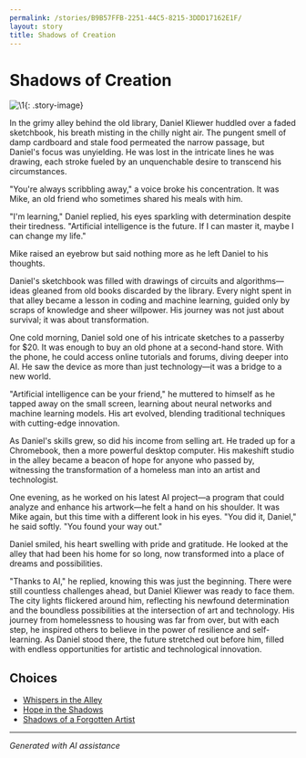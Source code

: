 ```yaml
---
permalink: /stories/B9B57FFB-2251-44C5-8215-3DDD17162E1F/
layout: story
title: Shadows of Creation
---
```


# Shadows of Creation

![\1](/input_images/B9B57FFB-2251-44C5-8215-3DDD17162E1F){: .story-image}

In the grimy alley behind the old library, Daniel Kliewer huddled over a faded sketchbook, his breath misting in the chilly night air. The pungent smell of damp cardboard and stale food permeated the narrow passage, but Daniel's focus was unyielding. He was lost in the intricate lines he was drawing, each stroke fueled by an unquenchable desire to transcend his circumstances.

"You're always scribbling away," a voice broke his concentration. It was Mike, an old friend who sometimes shared his meals with him.

"I'm learning," Daniel replied, his eyes sparkling with determination despite their tiredness. "Artificial intelligence is the future. If I can master it, maybe I can change my life."

Mike raised an eyebrow but said nothing more as he left Daniel to his thoughts.

Daniel's sketchbook was filled with drawings of circuits and algorithms—ideas gleaned from old books discarded by the library. Every night spent in that alley became a lesson in coding and machine learning, guided only by scraps of knowledge and sheer willpower. His journey was not just about survival; it was about transformation.

One cold morning, Daniel sold one of his intricate sketches to a passerby for $20. It was enough to buy an old phone at a second-hand store. With the phone, he could access online tutorials and forums, diving deeper into AI. He saw the device as more than just technology—it was a bridge to a new world.

"Artificial intelligence can be your friend," he muttered to himself as he tapped away on the small screen, learning about neural networks and machine learning models. His art evolved, blending traditional techniques with cutting-edge innovation.

As Daniel's skills grew, so did his income from selling art. He traded up for a Chromebook, then a more powerful desktop computer. His makeshift studio in the alley became a beacon of hope for anyone who passed by, witnessing the transformation of a homeless man into an artist and technologist.

One evening, as he worked on his latest AI project—a program that could analyze and enhance his artwork—he felt a hand on his shoulder. It was Mike again, but this time with a different look in his eyes. "You did it, Daniel," he said softly. "You found your way out."

Daniel smiled, his heart swelling with pride and gratitude. He looked at the alley that had been his home for so long, now transformed into a place of dreams and possibilities.

"Thanks to AI," he replied, knowing this was just the beginning. There were still countless challenges ahead, but Daniel Kliewer was ready to face them. The city lights flickered around him, reflecting his newfound determination and the boundless possibilities at the intersection of art and technology. His journey from homelessness to housing was far from over, but with each step, he inspired others to believe in the power of resilience and self-learning. As Daniel stood there, the future stretched out before him, filled with endless opportunities for artistic and technological innovation.


## Choices

* [Whispers in the Alley](/stories/38524618_2014124792015280_5352241592616878080_n)
* [Hope in the Shadows](/stories/463437008_8751402828287409_6880135836708144342_n)
* [Shadows of a Forgotten Artist](/stories/326218428_5882108565159414_5579593452106029515_n)


---
*Generated with AI assistance*
